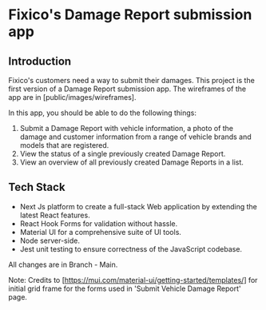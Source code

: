 # Fixico's Damage Report submission app

## Introduction

Fixico's customers need a way to submit their damages. This project is the first version of a Damage Report submission app.
The wireframes of the app are in [public/images/wireframes].

In this app, you should be able to do the following things:

1. Submit a Damage Report with vehicle information, a photo of the damage and customer information from a range of vehicle brands and models that are registered.
2. View the status of a single previously created Damage Report.
3. View an overview of all previously created Damage Reports in a list.

## Tech Stack

- Next Js platform to create a full-stack Web application by extending the latest React features.
- React Hook Forms for validation without hassle.
- Material UI for a comprehensive suite of UI tools.
- Node server-side.
- Jest unit testing to ensure correctness of the JavaScript codebase.

All changes are in Branch - Main.

Note: Credits to [https://mui.com/material-ui/getting-started/templates/] for initial grid frame for the forms used in 'Submit Vehicle Damage Report' page.